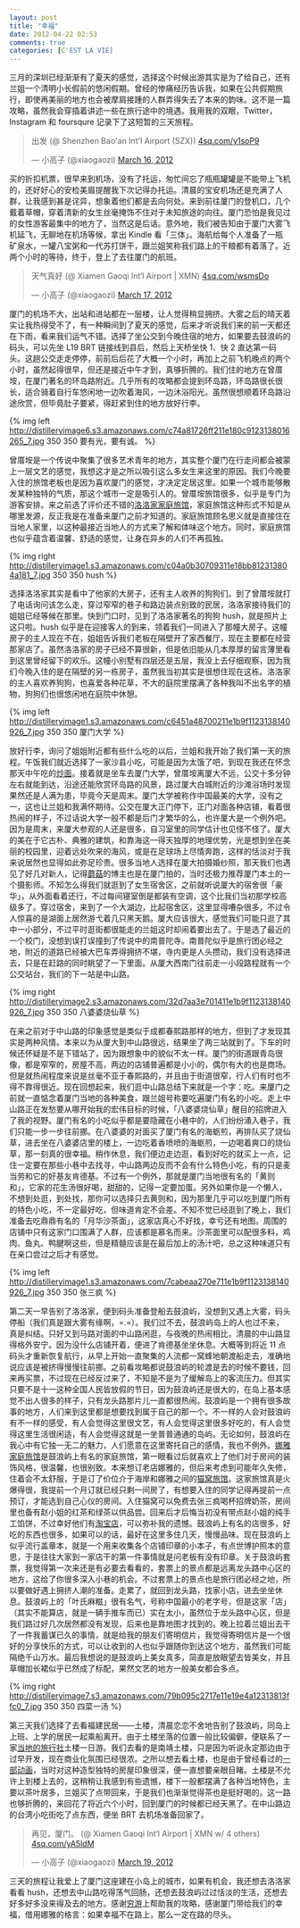 ```yaml
---
layout: post
title: "幸福"
date: 2012-04-22 02:53
comments: true
categories: [C'EST LA VIE]
---
```


三月的深圳已经渐渐有了夏天的感觉，选择这个时候出游其实是为了给自己，还有兰姐一个清明小长假前的悠闲假期。曾经的惨痛经历告诉我，如果在公共假期旅行，即使再美丽的地方也会被摩肩接踵的人群弄得失去了本来的韵味。这不是一篇攻略，虽然我会穿插着讲述一些在旅行途中的境遇。我用我的双眼，Twitter，Instagram 和 foursqure 记录下了这短暂的三天旅程。

<!-- more -->

<blockquote class="twitter-tweet tw-align-center"><p>出发 (@ Shenzhen Bao'an Int'l Airport (SZX)) <a href="http://t.co/TBiYXdRI" title="http://4sq.com/y1soP9">4sq.com/y1soP9</a></p>&mdash; 小高子 (@xiaogaozi) <a href="https://twitter.com/xiaogaozi/status/180795817618178048" data-datetime="2012-03-16T23:20:56+00:00">March 16, 2012</a></blockquote>
<script src="//platform.twitter.com/widgets.js" charset="utf-8"></script>

买的折扣机票，很早来到机场，没有了托运，匆忙间忘了瓶瓶罐罐是不能带上飞机的，还好好心的安检美眉提醒我下次记得办托运。清晨的宝安机场还是充满了人群，让我感到甚是诧异，想象着他们都是去向何处。来到前往厦门的登机口，几个戴着草帽，穿着清新的女生丝毫掩饰不住对于未知旅途的向往。厦门恐怕是我见过的女性游客最集中的地方了，当然这是后话。意外地，我们被告知由于厦门大雾飞机延飞，无聊地在机场等候，拿出 Kindle 看「三体」。海航给每个人准备了一瓶矿泉水，一罐八宝粥和一代苏打饼干，跟兰姐笑称我们路上的干粮都有着落了。近两个小时的等待，终于，登上了去往厦门的航班。

<blockquote class="twitter-tweet tw-align-center"><p>天气真好 (@ Xiamen Gaoqi Int‘l Airport | XMN) <a href="http://t.co/gmJS3kWh" title="http://4sq.com/wsmsDo">4sq.com/wsmsDo</a></p>&mdash; 小高子 (@xiaogaozi) <a href="https://twitter.com/xiaogaozi/status/180858836280811521" data-datetime="2012-03-17T03:31:21+00:00">March 17, 2012</a></blockquote>
<script src="//platform.twitter.com/widgets.js" charset="utf-8"></script>

厦门的机场不大，出站和进站都在一层楼，让人觉得稍显拥挤。大雾之后的晴天着实让我热得受不了，有一种瞬间到了夏天的感觉，后来才听说我们来的前一天都还在下雨，看来我们运气不错。选择了坐公交到今晚住宿的地方，如果要去鼓浪屿的码头，可以先坐 L19 BRT 链接线到县后，然后上天桥坐快 1、快 2 直达第一码头。这趟公交走走停停，前前后后花了大概一个小时，再加上之前飞机晚点的两个小时，虽然起得很早，但还是接近中午才到，真够折腾的。我们住的地方在曾厝垵，在厦门著名的环岛路附近。几乎所有的攻略都会提到环岛路，环岛路很长很长，适合骑着自行车悠闲地一边吹着海风，一边沐浴阳光。虽然很想顺着环岛路沿途欣赏，但毕竟肚子要紧，得赶紧到住的地方放好行李。

{% img left http://distilleryimage6.s3.amazonaws.com/c74a81726ff211e180c9123138016265_7.jpg 350 350 要有光，要有诚。 %}

曾厝垵是一个传说中聚集了很多艺术青年的地方，其实整个厦门在行走间都会被蒙上一层文艺的感觉，我想这才是之所以吸引这么多女生来这里的原因。我们今晚要入住的旅馆老板也是因为喜欢厦门的感觉，才决定定居这里。如果一个城市能够散发某种独特的气质，那这个城市一定是吸引人的。曾厝垵旅馆很多，似乎是专门为游客安排。来之前选了评价还不错的[洛洛家家庭旅馆](http://www.douban.com/group/NorNorHouse/)，家庭旅馆这种形式不知是从哪里发源，反正我是在准备来厦门之前才知道的。家庭旅馆顾名思义就是直接住在当地人家里，以这种最接近当地人的方式来了解和体味这个地方。同时，家庭旅馆也似乎蕴含着温馨、舒适的感觉，让身在异乡的人们不再孤独。

{% img right http://distilleryimage1.s3.amazonaws.com/c04a0b30709311e18bb812313804a181_7.jpg 350 350 hush %}

选择洛洛家其实是看中了他家的大房子，还有主人收养的狗狗们。到了曾厝垵就打了电话询问该怎么走，穿过窄窄的巷子和路边装点别致的民居，洛洛家接待我们的姐姐已经等候在那里。快到门口时，见到了洛洛家著名的狗狗 hush，就是照片上这只啦。hush 似乎是在迎接客人的到来，领着我们一同进入了那幢大房子。这幢房子的主人现在不在，姐姐告诉我们老板在隔壁开了家西餐厅，现在主要都在经营那家店了。虽然洛洛家的房子已经不算很新，但是依旧能从几本厚厚的留言薄里看到这里曾经留下的欢乐。这幢小别墅有四层还是五层，我没上去仔细观察，因为我们今晚入住的是在隔壁的另一栋房子，虽然我当初其实是很想住现在这栋。洛洛家的主人喜欢养狗狗，也喜爱各种花草，不大的庭院里摆满了各种我叫不出名字的植物，狗狗们也很悠闲地在庭院中休憩。

{% img left http://distilleryimage1.s3.amazonaws.com/c6451a48700211e1b9f1123138140926_7.jpg 350 350 厦门大学 %}

放好行李，询问了姐姐附近都有些什么吃的以后，兰姐和我开始了我们第一天的旅程。午饭我们就近选择了一家沙县小吃，可能是因为太饿了吧，到现在我还在怀念那天中午吃的[炒面](http://instagr.am/p/IQ0q0TrZ1U/)。接着就是坐车去厦门大学，曾厝垵离厦大不远，公交十多分钟左右就能到达，沿途还能欣赏环岛路的风景，路过厦大白城附近的沙滩浴场时发现果然还是人满为患，毕竟今天是周末。厦门大学被称作中国最美的大学，没有之一，这也让兰姐和我满怀期待。公交在厦大正门停下，正门对面各种店铺，看着很热闹的样子，不过话说大学一般不都是后门才繁华的么，也许厦大是一个例外吧。因为是周末，来厦大参观的人还是很多，自习室里的同学估计也见怪不怪了。厦大的美在于它古朴、典雅的建筑，和靠海这一得天独厚的地理优势，光是想到坐在美丽的校园里，迎着远处吹来的海风，或是在足球场上尽情奔跑，这样的恬淡对于我来说居然也显得如此弥足珍贵。很多当地人选择在厦大拍摄婚纱照，那天我们也遇见了好几对新人，记得[蘑菇](http://mooogu.cn/blog/)的博主也是在厦门拍的，当时还极力推荐厦门本土的一个摄影师。不知怎么得我们就逛到了女生宿舍区，之前就听说厦大的宿舍很「豪华」，从外面看着还行，不过每间寝室倒是都装有空调，这个比我们当初那学校高级多了。穿过宿舍，来到了一个大湖边，比起宿舍区，这里显得嘈杂很多，不过令人惊喜的是湖面上居然游弋着几只黑天鹅。厦大应该很大，感觉我们可能只逛了其中一小部分，不过平时逛街都很能走的兰姐这时却闹着要出去了。于是选了最近的一个校门，没想到误打误撞到了传说中的南普陀寺。南普陀似乎是旅行团必经之地，附近的道路已经被大巴车弄得拥挤不堪，寺内更是人头攒动，我们没有选择进去，只是在赶路的同时眺望了一下里面。从厦大西南门往前走一小段路程就有一个公交站台，我们的下一站是中山路。

{% img right http://distilleryimage2.s3.amazonaws.com/32d7aa3e701411e1b9f1123138140926_7.jpg 350 350 八婆婆烧仙草 %}

在来之前对于中山路的印象感觉是类似于成都春熙路那样的地方，但到了才发现其实是两种风情。本来以为从厦大到中山路很远，结果坐了两三站就到了。下车的时候还怀疑是不是下错站了，因为跟想象中的貌似不太一样。厦门的街道跟青岛很像，都是窄窄的，房屋不高，两边的店铺普遍都是小小的，偶尔有大的也是商场。但是就热闹程度来说是丝毫不亚于春熙路的，并且由于街道很窄，行人们有时也不得不靠得很近。现在回想起来，我们逛中山路总结下来就是一个字：吃。来厦门之前就一直惦念着厦门当地的各种美食，跟兰姐号称要吃遍厦门有名的小吃。走上中山路正在发愁要从哪开始我的宏伟目标的时候，「八婆婆烧仙草」醒目的招牌进入了我的视野。厦门有名的小吃似乎都是要隐藏在小巷中的，人们纷纷涌入巷子，我们只能一步一步往前挪。在八婆婆的对面买了厦门有名的海蛎煎，再排队买了烧仙草，进去坐在八婆婆店里的楼上，一边吃着香喷喷的海蛎煎，一边喝着爽口的烧仙草，那一刻真的很幸福。稍作休息，我们便边走边逛，看到好吃的就买上一点，记住一定要在那些小巷中去找寻，中山路两边反而不会有什么特色小吃，有的只是麦当劳和它的好基友肯德基。不过有一个例外，那就是厦门当地很有名的「黄则和」，它家的花生汤很好喝，甜甜的，记得一定要加蛋。另外如果你是一个懒人，不想到处逛，到处找，那你可以选择只去黄则和，因为那里几乎可以吃到厦门所有的特色小吃，不一定最好吃，但味道肯定不会差。不知不觉已经逛到了晚上，我们准备去吃鼎鼎有名的「月华沙茶面」，这家店真心不好找，幸亏还有地图。周围的店铺中只有这家门口围满了人群，应该都是慕名而来。沙茶面里可以配很多料，鸡肉、鱼丸、鸭腱啊这些，但是精髓应该是在最后加上的汤汁吧，总之这种味道只有在亲口尝过之后才有感觉。

{% img left http://distilleryimage1.s3.amazonaws.com/7cabeaa270e711e1b9f1123138140926_7.jpg 350 350 张三疯 %}

第二天一早告别了洛洛家，便到码头准备登船去鼓浪屿，没想到又遇上大雾，码头停船（我们真是跟大雾有缘啊，=.=）。我们过不去，鼓浪屿岛上的人也过不来，真是纠结。只好又到马路对面的中山路闲逛，与夜晚的热闹相比，清晨的中山路显得格外安宁。因为没什么店铺开着，便进了肯德基坐坐休息。大概等到将近 11 点码头才重新恢复航行，从早上开始一直聚集的人流都一窝蜂地朝渡船走去，准确地说应该是被挤得慢慢往前挪。之前看攻略都说鼓浪屿的轮渡是去的时候不要钱，回来再买票，不过现在已经反过来了，不知是不是为了缓解岛上的客流压力。但其实只要不是十一这种全国人民皆放假的节日，因为鼓浪屿还是很大的，在岛上基本感觉不出人很多的样子，只有龙头路那片儿一直都很热闹。鼓浪屿是一个拥有很多故事的地方，人们来到这里都是想要找到属于自己的那一个。不一样的人会对鼓浪屿有不一样的感受，有人会觉得这里很文艺，有人会觉得这里很多好吃的，有人会觉得这里生活很闲适，有人会觉得这就是一坐普普通通的岛屿。无论如何，鼓浪屿在我心中有它独一无二的魅力，人们愿意在这里寄托自己的感情，我也不例外。[娜雅家庭旅馆](http://www.naya-hotel.com/)是鼓浪屿上有名的家庭旅馆，第一眼看过后就喜欢上了他们对于房间的装饰风格，很温馨，也很别致。本来想订老店娜雅的，但后来考虑到可能年久失修，住着会不太舒服，于是订了价位介于海岸和娜雅之间的[猫窝旅馆](http://www.naya-hotel.com/2009/F-1.htm)。这家旅馆真是火爆得很，我提前一个月订就已经只剩一间房了，有想要入住的同学记得再提前一点预订，才能选到自己心仪的房间。入住猫窝可以免费去张三疯喝杯招牌奶茶，房间里也备有赵小姐的红茶和绿茶以供品尝。回来后才后悔当初没有带点赵小姐的纯手工馅饼，不过幸好他们有[淘宝店](http://gulangyumisszhao.taobao.com/)，可以弥补我的遗憾。鼓浪屿上有名的店很多，好吃的东西也很多，如果可以的话，最好在这里多住几天，慢慢品味。现在鼓浪屿上似乎流行盖章本，就是一个用来收集各个店铺印章的小本子，有点世博护照本的意思，于是往往大家到一家店干的第一件事情就是问老板有没有印章。关于鼓浪屿套票，我觉得第一次来还是有必要去看看的，套票上的景点都是远离龙头路中心区的地方，这给了你很多深入小巷的机会。不过套票上的景点也是旅行团必经之地，所以要做好遇上拥挤人潮的准备。走累了，就回到龙头路，找家小店，进去坐坐休息。鼓浪屿上的「叶氏麻糍」很有名气，号称中国最小的老字号，但是这家「店」（其实不能算店，就是一辆手推车而已）实在太小，虽然位于龙头路中心区，但是我们路过好几次居然都没有发现，后来也是靠地图才找到的。晚上拉着兰姐出去干了一件我蓄谋已久的事情，就是给我的朋友们寄明信片，我觉得寄明信片是一个很好的分享快乐的方式，可以让收到的人也似乎跟随你到达这个地方，虽然我们可能隔绝千山万水。最后我想说的是鼓浪屿上美女真多，简直是放眼望去皆美女，并且草帽加长裙似乎已然成了标配，果然文艺的地方一般美女都会多点。

{% img right http://distilleryimage7.s3.amazonaws.com/79b095c2717e11e19e4a12313813ffc0_7.jpg 350 350 四菜一汤 %}

第三天我们选择了去看福建民居——土楼，清晨恋恋不舍地告别了鼓浪屿，同岛上上班、上学的居民一起乘船离开。由于土楼坐落的位置一般比较偏僻，便联系了一家[当地的旅行社](http://www.fujiantulou.com/)土楼一日游。我们去看的是南靖土楼，只是因为听说永定那边由于过早开发，现在商业化氛围已经很浓。之所以想去看土楼，也是由于曾经看过的[一部动画](http://www.xxbt.com/dahai)，当时对这种造型独特的房屋印象很深，便一直想要亲眼目睹。土楼是不允许上到楼上去的，这稍稍让我感到有些遗憾，楼下一般都摆满了各种当地特色，主要以茶叶居多，兰姐买了点带回来，于是我们也渐渐觉得茶也是挺好喝的。这一路也够折腾的，来回花了将近六个小时，回到厦门的时候都已经天黑了。在中山路边的台湾小吃街吃了点东西，便坐 BRT 去机场准备回家了。

<blockquote class="twitter-tweet tw-align-center"><p>再见，厦门。 (@ Xiamen Gaoqi Int‘l Airport | XMN w/ 4 others) <a href="http://t.co/RjDs9Hws" title="http://4sq.com/yA5ldM">4sq.com/yA5ldM</a></p>&mdash; 小高子 (@xiaogaozi) <a href="https://twitter.com/xiaogaozi/status/181737053917167618" data-datetime="2012-03-19T13:41:04+00:00">March 19, 2012</a></blockquote>
<script src="//platform.twitter.com/widgets.js" charset="utf-8"></script>

三天的旅程让我爱上了厦门这座建在小岛上的城市，如果有机会，我还想去洛洛家看看 hush，还想去中山路吃得荡气回肠，还想去鼓浪屿过过恬淡的生活，还想去好多好多没来得及去的地方。感谢[穷游](http://bbs.qyer.com/)上帮助我的攻略，感谢厦门带给我们的幸福，借用娜雅的格言：如果幸福不在路上，那么一定在路的尽头。
